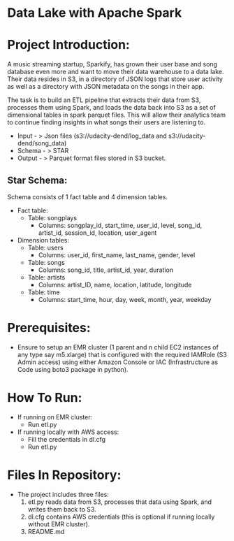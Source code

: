# Data Lake with Apache Spark

# Project Introduction:
A music streaming startup, Sparkify, has grown their user base and song database even more and want to move their data warehouse to a data lake. Their data resides in S3, in a directory of JSON logs that store user activity as well as a directory with JSON metadata on the songs in their app.

The task is to build an ETL pipeline that extracts their data from S3, processes them using Spark, and loads the data back into S3 as a set of dimensional tables in spark parquet files. This will allow their analytics team to continue finding insights in what songs their users are listening to.

- Input  - > Json files (s3://udacity-dend/log_data and s3://udacity-dend/song_data)
- Schema - > STAR
- Output - > Parquet format files stored in S3 bucket.  

## Star Schema:
Schema consists of 1 fact table and 4 dimension tables. 

- Fact table: 
    - Table: songplays 
        - Columns: songplay_id, start_time, user_id, level, song_id, artist_id, session_id, location, user_agent
- Dimension tables:
    - Table: users 
        - Columns: user_id, first_name, last_name, gender, level
    - Table: songs
        - Columns: song_id, title, artist_id, year, duration
    - Table: artists
        - Columns: artist_ID, name, location, latitude, longitude
    - Table: time
        - Columns: start_time, hour, day, week, month, year, weekday


# Prerequisites:

- Ensure to setup an EMR cluster (1 parent and n child EC2 instances of any type say m5.xlarge) that is configured with the required IAMRole (S3 Admin access) using either Amazon Console or IAC (Infrastructure as Code using boto3 package in python).

# How To Run:
- If running on EMR cluster:
    - Run etl.py
- If running locally with AWS access:
    - Fill the credentials in dl.cfg
    - Run etl.py

# Files In Repository:
- The project includes three files:
    1. etl.py reads data from S3, processes that data using Spark, and writes them back to S3.
    2. dl.cfg contains AWS credentials (this is optional if running locally without EMR cluster).
    3. README.md 
